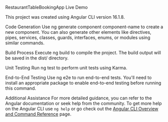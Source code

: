 RestaurantTableBookingApp
Live Demo

This project was created using Angular CLI version 16.1.8.

Code Generation
Use ng generate component component-name to create a new component. You can also generate other elements like directives, pipes, services, classes, guards, interfaces, enums, or modules using similar commands.

Build Process
Execute ng build to compile the project. The build output will be saved in the dist/ directory.

Unit Testing
Run ng test to perform unit tests using Karma.

End-to-End Testing
Use ng e2e to run end-to-end tests. You'll need to install an appropriate package to enable end-to-end testing before running this command.

Additional Assistance
For more detailed guidance, you can refer to the Angular documentation or seek help from the community.
To get more help on the Angular CLI use `ng help` or go check out the [Angular CLI Overview and Command Reference](https://angular.io/cli) page.
